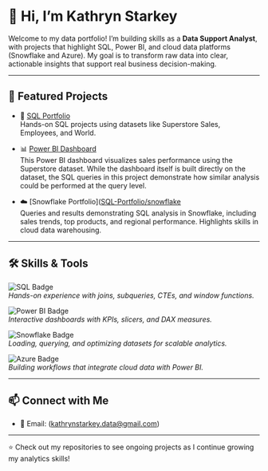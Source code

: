 # 👋 Hi, I’m Kathryn Starkey  

Welcome to my data portfolio! I’m building skills as a **Data Support Analyst**, with projects that highlight SQL, Power BI, and cloud data platforms (Snowflake and Azure). My goal is to transform raw data into clear, actionable insights that support real business decision-making.  

---

## 🔎 Featured Projects  


- 📂 [SQL Portfolio](https://github.com/kattanalytics/MySQL)  
  Hands-on SQL projects using datasets like Superstore Sales, Employees, and World.  

- 📊 [Power BI Dashboard](https://github.com/kattanalytics/SQL---Portfolio/tree/main/sales)      
  This Power BI dashboard visualizes sales performance using the Superstore dataset.
  While the dashboard itself is built directly on the dataset, the SQL queries in this project demonstrate how similar analysis could be performed at the query level.

- ☁️ [Snowflake Portfolio]([SQL-Portfolio/snowflake](https://github.com/kattanalytics/SQL---Portfolio/tree/main/snowflake)  
  Queries and results demonstrating SQL analysis in Snowflake, including sales trends, top products, and regional performance. Highlights skills in cloud data warehousing.


---

## 🛠 Skills & Tools  

![SQL Badge](https://img.shields.io/badge/SQL-MySQL-blue)  
*Hands-on experience with joins, subqueries, CTEs, and window functions.*

![Power BI Badge](https://img.shields.io/badge/Power%20BI-Dashboards-yellow)  
*Interactive dashboards with KPIs, slicers, and DAX measures.*

![Snowflake Badge](https://img.shields.io/badge/Snowflake-Cloud--Data-blue)  
*Loading, querying, and optimizing datasets for scalable analytics.*

![Azure Badge](https://img.shields.io/badge/Azure-Data%20Services-lightblue)  
*Building workflows that integrate cloud data with Power BI.*


---

## 📫 Connect with Me  
- 📧 Email: (kathrynstarkey.data@gmail.com)  

---
⭐️ Check out my repositories to see ongoing projects as I continue growing my analytics skills!
